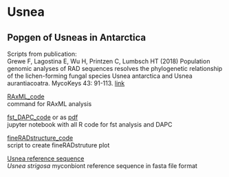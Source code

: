 # Usnea
## Popgen of Usneas in Antarctica  
Scripts from publication:  
Grewe F, Lagostina E, Wu H, Printzen C, Lumbsch HT (2018) Population genomic analyses of RAD
sequences resolves the phylogenetic relationship of the lichen-forming fungal species Usnea antarctica and Usnea
aurantiacoatra. MycoKeys 43: 91-113. [link](https://mycokeys.pensoft.net/article/29093/)  

[RAxML_code](./RAxML.sh)  
command for RAxML analysis  
  
[fst_DAPC_code](./r-workflow/RADseq%20Usnea.ipynb) or as [pdf](./RADseq%20Usnea.pdf)  
jupyter notebook with all R code for fst analysis and DAPC  

[fineRADstructure_code](./fineRADstructure.sh)  
script to create fineRADstruture plot  

[Usnea reference sequence](./Usnea_14861_mycobiont_10kbplus.fasta)  
*Usnea strigosa* myconbiont reference sequence in fasta file format  
